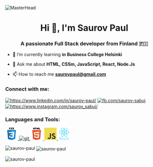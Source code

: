 ![MasterHead](https://camo.githubusercontent.com/d35065bba4dee546ecdd6fe59d78d6c3a4f188b17383e1ca78f0ec1f12b629d2/68747470733a2f2f692e726564642e69742f6e38616777367a32736d7962312e676966)
<h1 align="center">Hi 👋, I'm Saurov Paul</h1>
<h3 align="center">A passionate Full Stack developer from Finland 🇫🇮</h3>


- 🌱 I’m currently learning **in Business College Helsinki**

- 💬 Ask me about **HTML, CSSm, JavaScript, React, Node.Js**

- 📫 How to reach me **saurovpaul@gmail.com**

<h3 align="left">Connect with me:</h3>
<p align="left">
<a href="https://linkedin.com/in/https://www.linkedin.com/in/saurov-paul/" target="blank"><img align="center" src="https://raw.githubusercontent.com/rahuldkjain/github-profile-readme-generator/master/src/images/icons/Social/linked-in-alt.svg" alt="https://www.linkedin.com/in/saurov-paul/" height="30" width="40" /></a>
<a href="https://fb.com/fb.com/saurov-sabuj" target="blank"><img align="center" src="https://raw.githubusercontent.com/rahuldkjain/github-profile-readme-generator/master/src/images/icons/Social/facebook.svg" alt="fb.com/saurov-sabuj" height="30" width="40" /></a>
<a href="https://www.instagram.com/saurov_sabuj/" target="blank"><img align="center" src="https://raw.githubusercontent.com/rahuldkjain/github-profile-readme-generator/master/src/images/icons/Social/instagram.svg" alt="https://www.instagram.com/saurov_sabuj/" height="30" width="40" /></a>
</p>

<h3 align="left">Languages and Tools:</h3>
<p align="left"> <a href="https://www.w3schools.com/css/" target="_blank" rel="noreferrer"> <img src="https://raw.githubusercontent.com/devicons/devicon/master/icons/css3/css3-original-wordmark.svg" alt="css3" width="40" height="40"/> </a> <a href="https://git-scm.com/" target="_blank" rel="noreferrer"> <img src="https://www.vectorlogo.zone/logos/git-scm/git-scm-icon.svg" alt="git" width="40" height="40"/> </a> <a href="https://www.w3.org/html/" target="_blank" rel="noreferrer"> <img src="https://raw.githubusercontent.com/devicons/devicon/master/icons/html5/html5-original-wordmark.svg" alt="html5" width="40" height="40"/> </a> <a href="https://developer.mozilla.org/en-US/docs/Web/JavaScript" target="_blank" rel="noreferrer"> <img src="https://raw.githubusercontent.com/devicons/devicon/master/icons/javascript/javascript-original.svg" alt="javascript" width="40" height="40"/> </a> <a href="https://reactjs.org/" target="_blank" rel="noreferrer"> <img src="https://raw.githubusercontent.com/devicons/devicon/master/icons/react/react-original-wordmark.svg" alt="react" width="40" height="40"/> </a> </p>

<p><img align="left" src="https://github-readme-stats.vercel.app/api/top-langs?username=saurov-paul&show_icons=true&locale=en&layout=compact" alt="saurov-paul" /></p>

<p>&nbsp;<img align="center" src="https://github-readme-stats.vercel.app/api?username=saurov-paul&show_icons=true&locale=en" alt="saurov-paul" /></p>

<p><img align="center" src="https://github-readme-streak-stats.herokuapp.com/?user=saurov-paul&" alt="saurov-paul" /></p>
